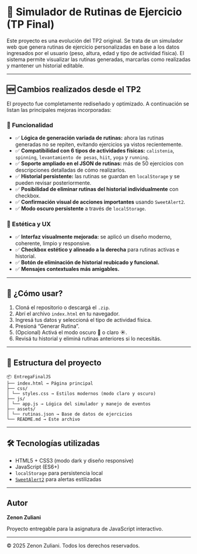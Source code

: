 # 💪 Simulador de Rutinas de Ejercicio (TP Final)

Este proyecto es una evolución del TP2 original. Se trata de un simulador web que genera rutinas de ejercicio personalizadas en base a los datos ingresados por el usuario (peso, altura, edad y tipo de actividad física). El sistema permite visualizar las rutinas generadas, marcarlas como realizadas y mantener un historial editable.

---

## 🆕 Cambios realizados desde el TP2

El proyecto fue completamente rediseñado y optimizado. A continuación se listan las principales mejoras incorporadas:

### 🧠 Funcionalidad
- ✅ **Lógica de generación variada de rutinas:** ahora las rutinas generadas no se repiten, evitando ejercicios ya vistos recientemente.
- ✅ **Compatibilidad con 6 tipos de actividades físicas:** `calistenia`, `spinning`, `levantamiento de pesas`, `hiit`, `yoga` y `running`.
- ✅ **Soporte ampliado en el JSON de rutinas:** más de 50 ejercicios con descripciones detalladas de cómo realizarlos.
- ✅ **Historial persistente:** las rutinas se guardan en `localStorage` y se pueden revisar posteriormente.
- ✅ **Posibilidad de eliminar rutinas del historial individualmente** con checkbox.
- ✅ **Confirmación visual de acciones importantes** usando `SweetAlert2`.
- ✅ **Modo oscuro persistente** a través de `localStorage`.

### 🎨 Estética y UX
- ✅ **Interfaz visualmente mejorada:** se aplicó un diseño moderno, coherente, limpio y responsive.
- ✅ **Checkbox estético y alineado a la derecha** para rutinas activas e historial.
- ✅ **Botón de eliminación de historial reubicado y funcional.**
- ✅ **Mensajes contextuales más amigables.**

---

## 🚀 ¿Cómo usar?

1. Cloná el repositorio o descargá el `.zip`.
2. Abrí el archivo `index.html` en tu navegador.
3. Ingresá tus datos y seleccioná el tipo de actividad física.
4. Presioná “Generar Rutina”.
5. (Opcional) Activá el modo oscuro 🌙 o claro ☀️.
6. Revisá tu historial y eliminá rutinas anteriores si lo necesitás.

---

## 📁 Estructura del proyecto

```
📦 EntregaFinalJS
├── index.html → Página principal
├── css/
│ └── styles.css → Estilos modernos (modo claro y oscuro)
├── js/
│ └── app.js → Lógica del simulador y manejo de eventos
├── assets/
│ └── rutinas.json → Base de datos de ejercicios
└── README.md → Este archivo
```

---

## 🛠️ Tecnologías utilizadas

- HTML5 + CSS3 (modo dark y diseño responsive)
- JavaScript (ES6+)
- `localStorage` para persistencia local
- [`SweetAlert2`](https://sweetalert2.github.io/) para alertas estilizadas

---

## Autor

**Zenon Zuliani**

Proyecto entregable para la asignatura de JavaScript interactivo.

---

© 2025 Zenon Zuliani. Todos los derechos reservados.
